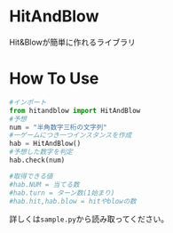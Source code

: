 # HitAndBlow
Hit&amp;Blowが簡単に作れるライブラリ
# How To Use
```python
#インポート
from hitandblow import HitAndBlow
#予想
num = "半角数字三桁の文字列"
#一ゲームにつき一つインスタンスを作成
hab = HitAndBlow()
#予想した数字を判定
hab.check(num)

#取得できる値
#hab.NUM = 当てる数
#hab.turn = ターン数(1始まり)
#hab.hit,hab.blow = hitやblowの数
```
詳しくは`sample.py`から読み取ってください。
